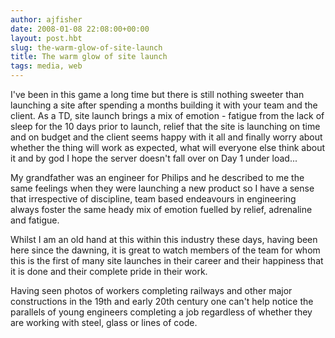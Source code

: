 ```yaml
---
author: ajfisher
date: 2008-01-08 22:08:00+00:00
layout: post.hbt
slug: the-warm-glow-of-site-launch
title: The warm glow of site launch
tags: media, web
---
```


I've been in this game a long time but there is still nothing sweeter than launching a site after spending a months building it with your team and the client. As a TD, site launch brings a mix of emotion - fatigue from the lack of sleep for the 10 days prior to launch, relief that the site is launching on time and on budget and the client seems happy with it all and finally worry about whether the thing will work as expected, what will everyone else think about it and by god I hope the server doesn't fall over on Day 1 under load...

My grandfather was an engineer for Philips and he described to me the same feelings when they were launching a new product so I have a sense that irrespective of discipline, team based endeavours in engineering always foster the same heady mix of emotion fuelled by relief, adrenaline and fatigue.

Whilst I am an old hand at this within this industry these days, having been here since the dawning, it is great to watch members of the team for whom this is the first of many site launches in their career and their happiness that it is done and their complete pride in their work.

Having seen photos of workers completing railways and other major constructions in the 19th and early 20th century one can't help notice the parallels of young engineers completing a job regardless of whether they are working with steel, glass or lines of code.

